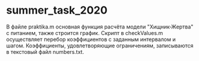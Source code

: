 # summer_task_2020
В файле praktika.m основная функция расчёта модели "Хищник-Жертва" с питанием, также строится график. Скрипт в checkValues.m осуществляет перебор коэффициентов с заданным интервалом и шагом. Коэффициенты, удовлетворяющие ограничениям, записываются в текстовый файл numbers.txt.